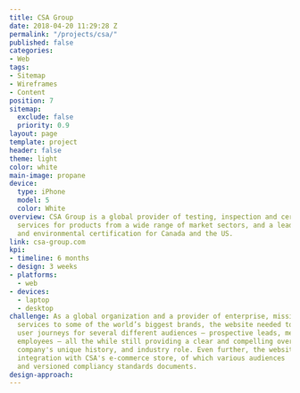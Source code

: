 ```yaml
---
title: CSA Group
date: 2018-04-20 11:29:28 Z
permalink: "/projects/csa/"
published: false
categories:
- Web
tags:
- Sitemap
- Wireframes
- Content
position: 7
sitemap:
  exclude: false
  priority: 0.9
layout: page
template: project
header: false
theme: light
color: white
main-image: propane
device:
  type: iPhone
  model: 5
  color: White
overview: CSA Group is a global provider of testing, inspection and certification
  services for products from a wide range of market sectors, and a leader in safety
  and environmental certification for Canada and the US.
link: csa-group.com
kpi:
- timeline: 6 months
- design: 3 weeks
- platforms:
  - web
- devices:
  - laptop
  - desktop
challenge: As a global organization and a provider of enterprise, mission-critical
  services to some of the world’s biggest brands, the website needed to provide concise
  user journeys for several different audiences – prospective leads, members, and
  employees – all the while still providing a clear and compelling overview of the
  company's unique history, and industry role. Even further, the website required
  integration with CSA's e-commerce store, of which various audiences  purchase yearly
  and versioned compliancy standards documents.
design-approach:
---
```

